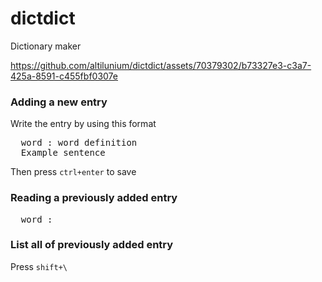 # dictdict
Dictionary maker



https://github.com/altilunium/dictdict/assets/70379302/b73327e3-c3a7-425a-8591-c455fbf0307e


### Adding a new entry
Write the entry by using this format
<pre>
  word : word definition
  Example sentence
</pre>
Then press `ctrl+enter` to save

### Reading a previously added entry
<pre>
  word : 
</pre>

### List all of previously added entry
Press `shift+\`
